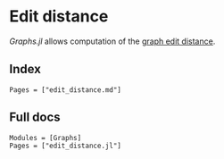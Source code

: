 # Edit distance

_Graphs.jl_ allows computation of the [graph edit distance](https://en.wikipedia.org/wiki/Graph_edit_distance).

## Index

```@index
Pages = ["edit_distance.md"]
```

## Full docs

```@autodocs
Modules = [Graphs]
Pages = ["edit_distance.jl"]
```
